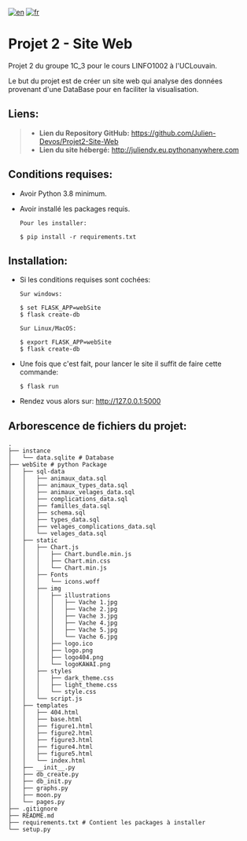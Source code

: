 [![en](https://img.shields.io/badge/lang-en-red.svg)](https://github.com/Julien-Devos/Projet2-Site-Web/blob/master/README.fr.md)
[![fr](https://img.shields.io/badge/lang-fr-blue.svg)](https://github.com/Julien-Devos/Projet2-Site-Web/blob/master/README.md)

# Projet 2 - Site Web

Projet 2 du groupe 1C_3 pour le cours LINFO1002 à l'UCLouvain.

Le but du projet est de créer un site web qui analyse des
données provenant d'une DataBase pour en faciliter la visualisation.

## Liens:

> - **Lien du Repository GitHub:** <https://github.com/Julien-Devos/Projet2-Site-Web>
> - **Lien du site hébergé:** <http://juliendv.eu.pythonanywhere.com>

## Conditions requises:

  - Avoir Python 3.8 minimum.

  - Avoir installé les packages requis.
    
    ```batch
    Pour les installer:
    
    $ pip install -r requirements.txt
    ```

## Installation:

  - Si les conditions requises sont cochées:
  
    ```batch
    Sur windows:
    
    $ set FLASK_APP=webSite
    $ flask create-db
    
    Sur Linux/MacOS:
    
    $ export FLASK_APP=webSite
    $ flask create-db
    ```

  - Une fois que c'est fait, pour lancer le site il suffit de faire cette commande:

    ```batch
    $ flask run
    ```
    
  - Rendez vous alors sur: <http://127.0.0.1:5000>

## Arborescence de fichiers du projet:

```
.
├── instance
│   └── data.sqlite # Database
├── webSite # python Package
│   ├── sql-data
│   │   ├── animaux_data.sql
│   │   ├── animaux_types_data.sql
│   │   ├── animaux_velages_data.sql
│   │   ├── complications_data.sql
│   │   ├── familles_data.sql
│   │   ├── schema.sql
│   │   ├── types_data.sql
│   │   ├── velages_complications_data.sql
│   │   └── velages_data.sql
│   ├── static
│   │   ├── Chart.js
│   │   │   ├── Chart.bundle.min.js
│   │   │   ├── Chart.min.css
│   │   │   └── Chart.min.js
│   │   ├── Fonts
│   │   │   └── icons.woff
│   │   ├── img
│   │   │   ├── illustrations
│   │   │   │   ├── Vache 1.jpg
│   │   │   │   ├── Vache 2.jpg
│   │   │   │   ├── Vache 3.jpg
│   │   │   │   ├── Vache 4.jpg
│   │   │   │   ├── Vache 5.jpg
│   │   │   │   └── Vache 6.jpg
│   │   │   ├── logo.ico
│   │   │   ├── logo.png
│   │   │   ├── logo404.png
│   │   │   └── logoKAWAI.png
│   │   ├── styles
│   │   │   ├── dark_theme.css
│   │   │   ├── light_theme.css
│   │   │   └── style.css
│   │   └── script.js
│   ├── templates
│   │   ├── 404.html
│   │   ├── base.html
│   │   ├── figure1.html
│   │   ├── figure2.html
│   │   ├── figure3.html
│   │   ├── figure4.html
│   │   ├── figure5.html
│   │   └── index.html
│   ├── __init__.py
│   ├── db_create.py
│   ├── db_init.py
│   ├── graphs.py
│   ├── moon.py
│   └── pages.py
├── .gitignore    
├── README.md
├── requirements.txt # Contient les packages à installer
└── setup.py    
```